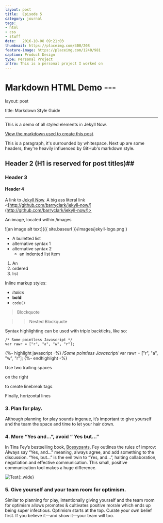 ```yaml
---
layout: post
title:  Episode 5
category: journal
tags:
- html
- css
- stuff
date:   2016-10-08 09:21:03
thumbnail: https://placeimg.com/400/208
feature-image: https://placeimg.com/1240/981
caption: Product Design
type: Personal Project
intro: This is a personal project I worked on
---
```


# Markdown HTML Demo ---

layout: post

title: Markdown Style Guide

* * *

This is a demo of all styled elements in Jekyll Now.

[View the markdown used to create this post](https://raw.githubusercontent.com/barryclark/www.jekyllnow.com/gh-pages/_posts/2014-6-19-Markdown-Style-Guide.md).

This is a paragraph, it's surrounded by whitespace. Next up are some headers, they're heavily influenced by GitHub's markdown style.

## Header 2 (H1 is reserved for post titles)##

### Header 3

#### Header 4

A link to [Jekyll Now](http://github.com/barryclark/jekyll-now/). A big ass literal link <[http://github.com/barryclark/jekyll-now/](http://github.com/barryclark/jekyll-now/)>

An image, located within /images

![an image alt text]({{ site.baseurl }}/images/jekyll-logo.png )

*   A bulletted list
*   alternative syntax 1
*   alternative syntax 2
    *   an indented list item

1.  An
2.  ordered
3.  list

Inline markup styles:

*   _italics_
*   **bold**
*   `code()`

> Blockquote

>> Nested Blockquote

Syntax highlighting can be used with triple backticks, like so:

```
/* Some pointless Javascript */
var rawr = ["r", "a", "w", "r"];
```
{%- highlight javascript -%}
/*Some pointless Javascript*/
var rawr = ["r", "a", "w", "r"];
{%- endhighlight -%}

Use two trailing spaces

on the right

to create linebreak tags

Finally, horizontal lines

### 3\. Plan for play.

Although planning for play sounds ingenue, it’s important to give yourself and the team the space and time to let your hair down.

### 4\. More “Yes and…”, avoid “ Yes but…”

In Tina Fey’s bestselling book, [Bossypants](#), Fey outlines the rules of improv: Always say “Yes, and…” meaning, always agree, and add something to the discussion. “Yes, but…” is the evil twin to “Yes, and…”, halting collaboration, negotiation and effective communication. This small, positive communication tool makes a huge difference.

![Test](https://placeimg.com/1840/980){:.wide}

### 5\. Give yourself and your team room for optimism.

Similar to planning for play, intentionally giving yourself and the team room for optimism allows promotes & cultivates positive morale which ends up being super infectious. Optimism starts at the top. Curate your own belief first. If you believe it—and show it—your team will too.
